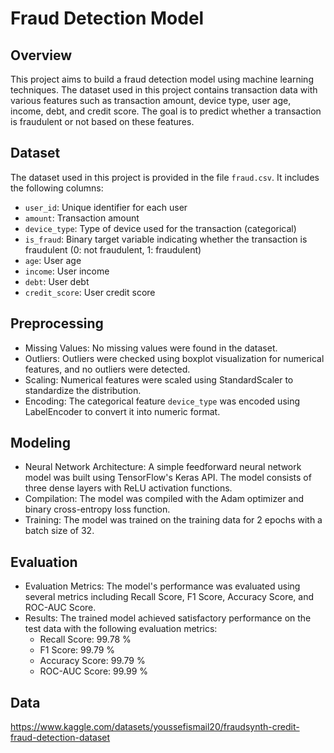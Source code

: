 # Fraud Detection Model

## Overview
This project aims to build a fraud detection model using machine learning techniques. The dataset used in this project contains transaction data with various features such as transaction amount, device type, user age, income, debt, and credit score. The goal is to predict whether a transaction is fraudulent or not based on these features.

## Dataset
The dataset used in this project is provided in the file `fraud.csv`. It includes the following columns:

- `user_id`: Unique identifier for each user
- `amount`: Transaction amount
- `device_type`: Type of device used for the transaction (categorical)
- `is_fraud`: Binary target variable indicating whether the transaction is fraudulent (0: not fraudulent, 1: fraudulent)
- `age`: User age
- `income`: User income
- `debt`: User debt
- `credit_score`: User credit score

## Preprocessing
- Missing Values: No missing values were found in the dataset.
- Outliers: Outliers were checked using boxplot visualization for numerical features, and no outliers were detected.
- Scaling: Numerical features were scaled using StandardScaler to standardize the distribution.
- Encoding: The categorical feature `device_type` was encoded using LabelEncoder to convert it into numeric format.

## Modeling
- Neural Network Architecture: A simple feedforward neural network model was built using TensorFlow's Keras API. The model consists of three dense layers with ReLU activation functions.
- Compilation: The model was compiled with the Adam optimizer and binary cross-entropy loss function.
- Training: The model was trained on the training data for 2 epochs with a batch size of 32.

## Evaluation
- Evaluation Metrics: The model's performance was evaluated using several metrics including Recall Score, F1 Score, Accuracy Score, and ROC-AUC Score.
- Results: The trained model achieved satisfactory performance on the test data with the following evaluation metrics:
  - Recall Score: 99.78 %
  - F1 Score: 99.79 %
  - Accuracy Score: 99.79 %
  - ROC-AUC Score: 99.99 %
 
## Data
https://www.kaggle.com/datasets/youssefismail20/fraudsynth-credit-fraud-detection-dataset
